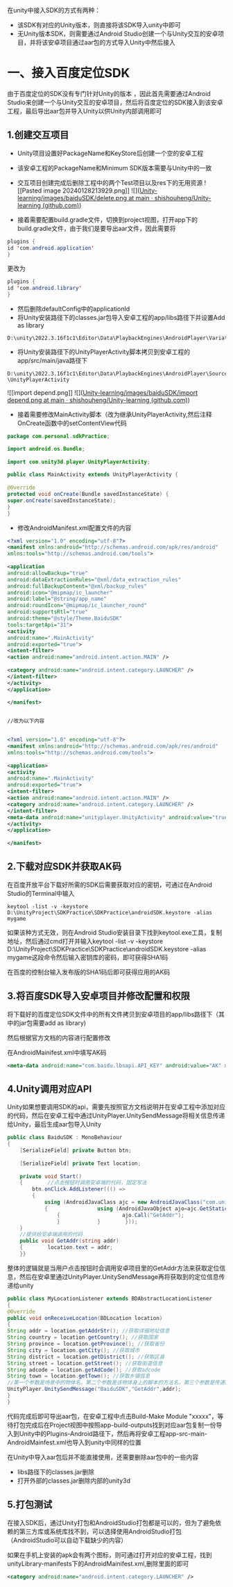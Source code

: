 在unity中接入SDK的方式有两种：
- 该SDK有对应的Unity版本，则直接将该SDK导入unity中即可
- 无Unity版本SDK，则需要通过Android Studio创建一个与Unity交互的安卓项目，并将该安卓项目通过aar包的方式导入Unity中然后接入


# 一、接入百度定位SDK


 由于百度定位的SDK没有专门针对Unity的版本 ，因此首先需要通过Android Studio来创建一个与Unity交互的安卓项目，然后将百度定位的SDK接入到该安卓工程，最后导出aar包并导入Unity以供Unity内部调用即可

## 1.创建交互项目

- Unity项目设置好PackageName和KeyStore后创建一个空的安卓工程
- 该安卓工程的PackageName和Minimum SDK版本需要与Unity中的一致
- 交互项目创建完成后删除工程中的两个Test项目以及res下的无用资源
 ![[Pasted image 20240128213929.png]]
 ![]([Unity-learning/images/baiduSDK/delete.png at main · shishouheng/Unity-learning (github.com)](https://github.com/shishouheng/Unity-learning/blob/main/images/baiduSDK/delete.png))

- 接着需要配置build.gradle文件，切换到project视图，打开app下的build.gradle文件，由于我们是要导出aar文件，因此需要将
```java
plugins {  
id 'com.android.application'  
}
```

更改为
```java
plugins {  
id 'com.android.library'  
}
```

- 然后删除defaultConfig中的applicationId
- 将Unity安装路径下的classes.jar包导入安卓工程的app/libs路径下并设置Add as library
``` 
D:\unity\2022.3.16f1c1\Editor\Data\PlaybackEngines\AndroidPlayer\Variations\mono(il2cpp)\Release\Classes
```

- 将Unity安装路径下的UnityPlayerActivity脚本拷贝到安卓工程的app/src/main/java路径下
```
D:\unity\2022.3.16f1c1\Editor\Data\PlaybackEngines\AndroidPlayer\Source...
\UnityPlayerActivity
```

![[import depend.png]]
![]([Unity-learning/images/baiduSDK/import depend.png at main · shishouheng/Unity-learning (github.com)](https://github.com/shishouheng/Unity-learning/blob/main/images/baiduSDK/import%20depend.png))
- 接着需要修改MainActivity脚本（改为继承UnityPlayerActivity,然后注释OnCreate函数中的setContentView代码
```java
package com.personal.sdkPractice;  

import android.os.Bundle;  
  
import com.unity3d.player.UnityPlayerActivity;  
  
public class MainActivity extends UnityPlayerActivity {  
  
@Override  
protected void onCreate(Bundle savedInstanceState) {  
super.onCreate(savedInstanceState);  
}  
}
```

- 修改AndroidManifest.xml配置文件的内容

```xml
<?xml version="1.0" encoding="utf-8"?>  
<manifest xmlns:android="http://schemas.android.com/apk/res/android"  
xmlns:tools="http://schemas.android.com/tools">  
  
<application  
android:allowBackup="true"  
android:dataExtractionRules="@xml/data_extraction_rules"  
android:fullBackupContent="@xml/backup_rules"  
android:icon="@mipmap/ic_launcher"  
android:label="@string/app_name"  
android:roundIcon="@mipmap/ic_launcher_round"  
android:supportsRtl="true"  
android:theme="@style/Theme.BaiduSDK"  
tools:targetApi="31">  
<activity  
android:name=".MainActivity"  
android:exported="true">  
<intent-filter>  
<action android:name="android.intent.action.MAIN" />  
  
<category android:name="android.intent.category.LAUNCHER" />  
</intent-filter>  
</activity>  
</application>  
  
</manifest>


//改为以下内容


<?xml version="1.0" encoding="utf-8"?>  
<manifest xmlns:android="http://schemas.android.com/apk/res/android"  
xmlns:tools="http://schemas.android.com/tools">  
  
<application>  
<activity  
android:name=".MainActivity"  
android:exported="true">  
<intent-filter>  
<action android:name="android.intent.action.MAIN" />  
<category android:name="android.intent.category.LAUNCHER" />  
</intent-filter>  
<meta-data android:name="unityplayer.UnityActivity" android:value="true"/>  
</activity>  
</application>  
  
</manifest>

```


## 2.下载对应SDK并获取AK码

在百度开放平台下载好所需的SDK后需要获取对应的密钥，可通过在Android Studio的Terminal中输入
```
keytool -list -v -keystore D:\UnityProject\SDKPractice\SDKPractice\androidSDK.keystore -alias mygame

```

如果该种方式无效，则在Android Studio安装目录下找到keytool.exe工具，复制地址，然后通过cmd打开并输入keytool -list -v -keystore D:\UnityProject\SDKPractice\SDKPractice\androidSDK.keystore -alias mygame这段命令然后输入密钥库的密码，即可获得SHA1码

在百度的控制台输入发布版的SHA1码后即可获得应用的AK码


## 3.将百度SDK导入安卓项目并修改配置和权限

将下载好的百度定位SDK文件中的所有文件拷贝到安卓项目的app/libs路径下（其中的jar包需要add as library)

然后根据官方文档的内容进行配置修改

在AndroidMainifest.xml中填写AK码
```xml
<meta-data android:name="com.baidu.lbsapi.API_KEY" android:value="AK" > </meta-data>
```

## 4.Unity调用对应API

Unity如果想要调用SDK的api，需要先按照官方文档说明并在安卓工程中添加对应的代码，然后在安卓工程中通过UnityPlayer.UnitySendMessage将相关信息传递给Unity，最后生成aar包导入Unity

```c#
public class BaiduSDK : MonoBehaviour  
{  
    [SerializeField] private Button btn;  
  
    [SerializeField] private Text location;  
  
    private void Start()  
    {        //点击按钮时调用安卓端的代码，固定写法  
        btn.onClick.AddListener((() =>  
        {  
            using (AndroidJavaClass ajc = new AndroidJavaClass("com.unity3d.UnityPlayer"))  
            {                using (AndroidJavaObject ajo=ajc.GetStatic<AndroidJavaObject>("currentActivity"))  
                {                    ajo.Call("GetAddr");  
                }            }        }));  
    }  
    //提供给安卓端调用的代码  
    public void GetAddr(string addr)  
    {        location.text = addr;  
    }}
```

整体的逻辑就是当用户点击按钮时会调用安卓项目里的GetAddr方法来获取定位信息，然后在安卓里通过UnityPlayer.UnitySendMessage再将获取到的定位信息传递给unity

```java
public class MyLocationListener extends BDAbstractLocationListener  
{  
@Override  
public void onReceiveLocation(BDLocation location)  
{  
String addr = location.getAddrStr(); //获取详细地址信息  
String country = location.getCountry(); //获取国家  
String province = location.getProvince(); //获取省份  
String city = location.getCity(); //获取城市  
String district = location.getDistrict(); //获取区县  
String street = location.getStreet(); //获取街道信息  
String adcode = location.getAdCode(); //获取adcode  
String town = location.getTown(); //获取乡镇信息  
//第一个参数是场景中的物体名，第二个参数是该物体身上的脚本的方法名，第三个参数是传递的数据
UnityPlayer.UnitySendMessage("BaiduSDK","GetAddr",addr);  
}  
}
```

代码完成后即可导出aar包，在安卓工程中点击Build-Make Module "xxxxx"，等待打包完成后在Project视图中按照app-build-outputs找到对应aar包复制一份导入到Unity中的Plugins-Android路径下，然后再将安卓工程app-src-main-AndroidMainfest.xml也导入到unity中同样的位置

在Unity中导入aar包后并不能直接使用，还需要删除aar包中的一些内容
- libs路径下的classes.jar删除
- 打开外部的classes.jar删除内部的unity3d


## 5.打包测试

在接入SDK后，通过Unity打包和AndroidStudio打包都是可以的，但为了避免依赖的第三方库或系统库找不到，可以选择使用AndroidStudio打包（AndroidStudio可以自动下载缺少的内容）

如果在手机上安装的apk会有两个图标，则可通过打开对应的安卓工程，找到unityLibrary-manifests下的AndroidMainifest.xml,删除里面的即可
```xml
<category android:name="android.intent.category.LAUNCHER" />
```

